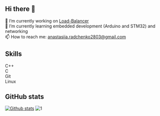 ## Hi there 👋
🔭 I’m currently working on [Load-Balancer](https://github.com/Aidan2803/Load-balancer)<br>
🌱 I’m currently learning embedded development (Arduino and STM32) and networking <br>
📫 How to reach me: anastasiia.radchenko2803@gmail.com

## Skills
C++<br>
C<br>
Git<br>
Linux<br>

## GitHub stats
[![Github stats](https://github-readme-stats.vercel.app/api?username=aidan2803&theme=vue-dark)](https://github.com/anuraghazra/github-readme-stats) ![1](https://github-readme-stats.vercel.app/api/top-langs/?username=aidan2803&theme=vue-dark)

<!--
**Aidan2803/Aidan2803** is a ✨ _special_ ✨ repository because its `README.md` (this file) appears on your GitHub profile.

Here are some ideas to get you started:

- 🔭 I’m currently working on ...
- 🌱 I’m currently learning ...
- 👯 I’m looking to collaborate on ...
- 🤔 I’m looking for help with ...
- 💬 Ask me about ...
- 📫 How to reach me: ...
- 😄 Pronouns: ...
- ⚡ Fun fact: ...
-->
